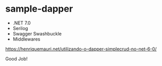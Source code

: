 # sample-dapper

- .NET 7.0
- Serilog
- Swagger Swashbuckle
- Middlewares

https://henriquemauri.net/utilizando-o-dapper-simplecrud-no-net-6-0/

Good Job!

